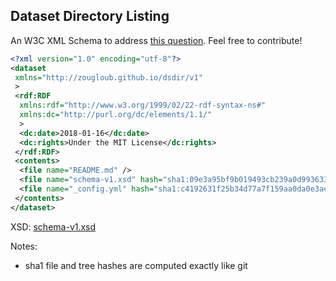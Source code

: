 ## Dataset Directory Listing

An W3C XML Schema to address [this question](https://datascience.stackexchange.com/questions/26725/rfc-data-set-metadata-standard-format). Feel free to contribute!

```xml
<?xml version="1.0" encoding="utf-8"?>
<dataset
 xmlns="http://zougloub.github.io/dsdir/v1"
 >
 <rdf:RDF
  xmlns:rdf="http://www.w3.org/1999/02/22-rdf-syntax-ns#"
  xmlns:dc="http://purl.org/dc/elements/1.1/"
  >
  <dc:date>2018-01-16</dc:date>
  <dc:rights>Under the MIT License</dc:rights>
 </rdf:RDF>
 <contents>
  <file name="README.md" />
  <file name="schema-v1.xsd" hash="sha1:09e3a95bf9b019493cb239a0d993633462416ade" />
  <file name="_config.yml" hash="sha1:c4192631f25b34d77a7f159aa0da0e3ae99c4ef4" />
 </contents>
</dataset>
```

XSD: [schema-v1.xsd](schema-v1.xsd)

Notes:

- sha1 file and tree hashes are computed exactly like git

